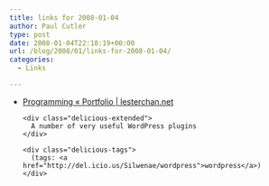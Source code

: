 ```yaml
---
title: links for 2008-01-04
author: Paul Cutler
type: post
date: 2008-01-04T22:18:19+00:00
url: /blog/2008/01/links-for-2008-01-04/
categories:
  - Links

---
```

<ul class="delicious">
  <li>
    <div class="delicious-link">
      <a href="http://lesterchan.net/portfolio/programming.php">Programming « Portfolio | lesterchan.net</a>
    </div>
    
    <div class="delicious-extended">
      A number of very useful WordPress plugins
    </div>
    
    <div class="delicious-tags">
      (tags: <a href="http://del.icio.us/Silwenae/wordpress">wordpress</a>)
    </div>
  </li>
</ul>
